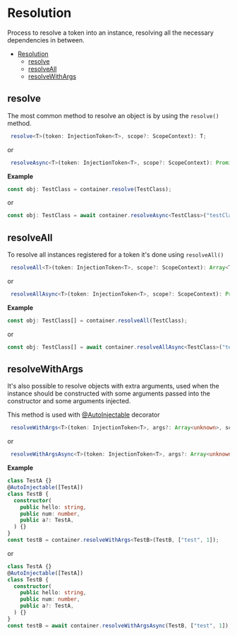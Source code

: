 # Resolution

Process to resolve a token into an instance, resolving all the necessary dependencies in between.

- [Resolution](#resolution)
  - [resolve](#resolve)
  - [resolveAll](#resolveall)
  - [resolveWithArgs](#resolvewithargs)

## resolve

The most common method to resolve an object is by using the `resolve()` method.

```typescript
 resolve<T>(token: InjectionToken<T>, scope?: ScopeContext): T;
```

or

```typescript
 resolveAsync<T>(token: InjectionToken<T>, scope?: ScopeContext): Promise<T>;
```

**Example**

```typescript
const obj: TestClass = container.resolve(TestClass);
```

or

```typescript
const obj: TestClass = await container.resolveAsync<TestClass>("testClass");
```

## resolveAll

To resolve all instances registered for a token it's done using `resolveAll()`

```typescript
 resolveAll<T>(token: InjectionToken<T>, scope?: ScopeContext): Array<T>;
```

or

```typescript
 resolveAllAsync<T>(token: InjectionToken<T>, scope?: ScopeContext): Promise<Array<T>>;
```

**Example**

```typescript
const obj: TestClass[] = container.resolveAll(TestClass);
```

or

```typescript
const obj: TestClass[] = await container.resolveAllAsync<TestClass>("testClass");
```

## resolveWithArgs

It's also possible to resolve objects with extra arguments, used when the instance should be constructed with some arguments passed into the constructor and some arguments injected.

This method is used with [@AutoInjectable](02-decorators.md##autoinjectable) decorator

```typescript
 resolveWithArgs<T>(token: InjectionToken<T>, args?: Array<unknown>, scope?: ScopeContext): T;
```

or

```typescript
 resolveWithArgsAsync<T>(token: InjectionToken<T>, args?: Array<unknown>, scope?: ScopeContext): Promise<T>;
```

**Example**

```typescript
class TestA {}
@AutoInjectable([TestA])
class TestB {
  constructor(
    public hello: string,
    public num: number,
    public a?: TestA,
  ) {}
}
const testB = container.resolveWithArgs<TestB>(TestB, ["test", 1]);
```

or

```typescript
class TestA {}
@AutoInjectable([TestA])
class TestB {
  constructor(
    public hello: string,
    public num: number,
    public a?: TestA,
  ) {}
}
const testB = await container.resolveWithArgsAsync(TestB, ["test", 1]);
```
